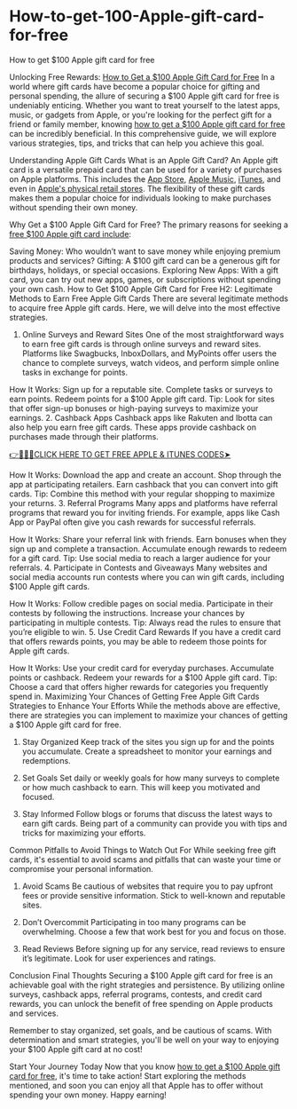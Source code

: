 # How-to-get-100-Apple-gift-card-for-free
How to get $100 Apple gift card for free

Unlocking Free Rewards: [How to Get a $100 Apple Gift Card for Free](https://cutt.ly/7e9S6Ct9)
In a world where gift cards have become a popular choice for gifting and personal spending, the allure of securing a $100 Apple gift card for free is undeniably enticing. Whether you want to treat yourself to the latest apps, music, or gadgets from Apple, or you're looking for the perfect gift for a friend or family member, knowing [how to get a $100 Apple gift card for free](https://cutt.ly/7e9S6Ct9) can be incredibly beneficial. In this comprehensive guide, we will explore various strategies, tips, and tricks that can help you achieve this goal.

Understanding Apple Gift Cards
What is an Apple Gift Card?
An Apple gift card is a versatile prepaid card that can be used for a variety of purchases on Apple platforms. This includes the [App Store](https://cutt.ly/7e9S6Ct9), [Apple Music](https://cutt.ly/7e9S6Ct9), [iTunes](https://cutt.ly/7e9S6Ct9), and even in [Apple's physical retail stores](https://cutt.ly/7e9S6Ct9). The flexibility of these gift cards makes them a popular choice for individuals looking to make purchases without spending their own money.

Why Get a $100 Apple Gift Card for Free?
The primary reasons for seeking a [free $100 Apple gift card include](https://cutt.ly/7e9S6Ct9):

Saving Money: Who wouldn’t want to save money while enjoying premium products and services?
Gifting: A $100 gift card can be a generous gift for birthdays, holidays, or special occasions.
Exploring New Apps: With a gift card, you can try out new apps, games, or subscriptions without spending your own cash.
How to Get $100 Apple Gift Card for Free
H2: Legitimate Methods to Earn Free Apple Gift Cards
There are several legitimate methods to acquire free Apple gift cards. Here, we will delve into the most effective strategies.

1. Online Surveys and Reward Sites
One of the most straightforward ways to earn free gift cards is through online surveys and reward sites. Platforms like Swagbucks, InboxDollars, and MyPoints offer users the chance to complete surveys, watch videos, and perform simple online tasks in exchange for points.

How It Works:
Sign up for a reputable site.
Complete tasks or surveys to earn points.
Redeem points for a $100 Apple gift card.
Tip: Look for sites that offer sign-up bonuses or high-paying surveys to maximize your earnings.
2. Cashback Apps
Cashback apps like Rakuten and Ibotta can also help you earn free gift cards. These apps provide cashback on purchases made through their platforms.

[👉🔴📲🌐CLICK HERE TO GET FREE APPLE & ITUNES CODES➤](https://cutt.ly/7e9S6Ct9)

How It Works:
Download the app and create an account.
Shop through the app at participating retailers.
Earn cashback that you can convert into gift cards.
Tip: Combine this method with your regular shopping to maximize your returns.
3. Referral Programs
Many apps and platforms have referral programs that reward you for inviting friends. For example, apps like Cash App or PayPal often give you cash rewards for successful referrals.

How It Works:
Share your referral link with friends.
Earn bonuses when they sign up and complete a transaction.
Accumulate enough rewards to redeem for a gift card.
Tip: Use social media to reach a larger audience for your referrals.
4. Participate in Contests and Giveaways
Many websites and social media accounts run contests where you can win gift cards, including $100 Apple gift cards.

How It Works:
Follow credible pages on social media.
Participate in their contests by following the instructions.
Increase your chances by participating in multiple contests.
Tip: Always read the rules to ensure that you’re eligible to win.
5. Use Credit Card Rewards
If you have a credit card that offers rewards points, you may be able to redeem those points for Apple gift cards.

How It Works:
Use your credit card for everyday purchases.
Accumulate points or cashback.
Redeem your rewards for a $100 Apple gift card.
Tip: Choose a card that offers higher rewards for categories you frequently spend in.
Maximizing Your Chances of Getting Free Apple Gift Cards
Strategies to Enhance Your Efforts
While the methods above are effective, there are strategies you can implement to maximize your chances of getting a $100 Apple gift card for free.

1. Stay Organized
Keep track of the sites you sign up for and the points you accumulate. Create a spreadsheet to monitor your earnings and redemptions.

2. Set Goals
Set daily or weekly goals for how many surveys to complete or how much cashback to earn. This will keep you motivated and focused.

3. Stay Informed
Follow blogs or forums that discuss the latest ways to earn gift cards. Being part of a community can provide you with tips and tricks for maximizing your efforts.

Common Pitfalls to Avoid
Things to Watch Out For
While seeking free gift cards, it's essential to avoid scams and pitfalls that can waste your time or compromise your personal information.

1. Avoid Scams
Be cautious of websites that require you to pay upfront fees or provide sensitive information. Stick to well-known and reputable sites.

2. Don’t Overcommit
Participating in too many programs can be overwhelming. Choose a few that work best for you and focus on those.

3. Read Reviews
Before signing up for any service, read reviews to ensure it’s legitimate. Look for user experiences and ratings.

Conclusion
Final Thoughts
Securing a $100 Apple gift card for free is an achievable goal with the right strategies and persistence. By utilizing online surveys, cashback apps, referral programs, contests, and credit card rewards, you can unlock the benefit of free spending on Apple products and services.

Remember to stay organized, set goals, and be cautious of scams. With determination and smart strategies, you'll be well on your way to enjoying your $100 Apple gift card at no cost!

Start Your Journey Today
Now that you know [how to get a $100 Apple gift card for free](https://cutt.ly/7e9S6Ct9), it's time to take action! Start exploring the methods mentioned, and soon you can enjoy all that Apple has to offer without spending your own money. Happy earning!
